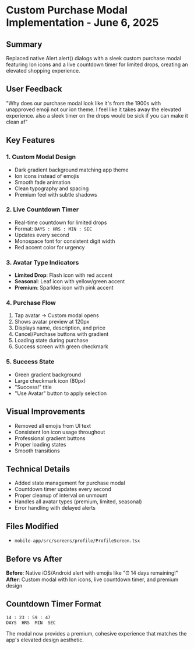# Custom Purchase Modal Implementation - June 6, 2025

## Summary
Replaced native Alert.alert() dialogs with a sleek custom purchase modal featuring Ion icons and a live countdown timer for limited drops, creating an elevated shopping experience.

## User Feedback
"Why does our purchase modal look like it's from the 1900s with unapproved emoji not our ion theme. I feel like it takes away the elevated experience. also a sleek timer on the drops would be sick if you can make it clean af"

## Key Features

### 1. **Custom Modal Design**
- Dark gradient background matching app theme
- Ion icons instead of emojis
- Smooth fade animation
- Clean typography and spacing
- Premium feel with subtle shadows

### 2. **Live Countdown Timer**
- Real-time countdown for limited drops
- Format: `DAYS : HRS : MIN : SEC`
- Updates every second
- Monospace font for consistent digit width
- Red accent color for urgency

### 3. **Avatar Type Indicators**
- **Limited Drop**: Flash icon with red accent
- **Seasonal**: Leaf icon with yellow/green accent
- **Premium**: Sparkles icon with pink accent

### 4. **Purchase Flow**
1. Tap avatar → Custom modal opens
2. Shows avatar preview at 120px
3. Displays name, description, and price
4. Cancel/Purchase buttons with gradient
5. Loading state during purchase
6. Success screen with green checkmark

### 5. **Success State**
- Green gradient background
- Large checkmark icon (80px)
- "Success!" title
- "Use Avatar" button to apply selection

## Visual Improvements
- Removed all emojis from UI text
- Consistent Ion icon usage throughout
- Professional gradient buttons
- Proper loading states
- Smooth transitions

## Technical Details
- Added state management for purchase modal
- Countdown timer updates every second
- Proper cleanup of interval on unmount
- Handles all avatar types (premium, limited, seasonal)
- Error handling with delayed alerts

## Files Modified
- `mobile-app/src/screens/profile/ProfileScreen.tsx`

## Before vs After
**Before**: Native iOS/Android alert with emojis like "⏰ 14 days remaining!"  
**After**: Custom modal with Ion icons, live countdown timer, and premium design

## Countdown Timer Format
```
14 : 23 : 59 : 47
DAYS  HRS  MIN  SEC
```

The modal now provides a premium, cohesive experience that matches the app's elevated design aesthetic.
